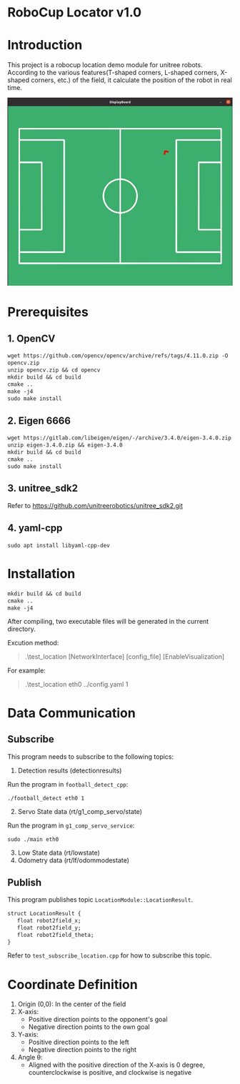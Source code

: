 # RoboCup Locator v1.0

# Introduction
This project is a robocup location demo module for unitree robots.
According to the various features(T-shaped corners, L-shaped corners, X-shaped corners, etc.) of the field, it calculate the position of the robot in real time.

![](./display_board.jpg)


# Prerequisites

## 1. OpenCV

```
wget https://github.com/opencv/opencv/archive/refs/tags/4.11.0.zip -O opencv.zip
unzip opencv.zip && cd opencv
mkdir build && cd build
cmake ..
make -j4
sudo make install
```

## 2. Eigen    6666

```
wget https://gitlab.com/libeigen/eigen/-/archive/3.4.0/eigen-3.4.0.zip 
unzip eigen-3.4.0.zip && eigen-3.4.0
mkdir build && cd build
cmake ..
sudo make install
```

## 3. unitree_sdk2
Refer to https://github.com/unitreerobotics/unitree_sdk2.git

## 4. yaml-cpp

```
sudo apt install libyaml-cpp-dev
```


# Installation

```
mkdir build && cd build
cmake ..
make -j4
```

After compiling, two executable files will be generated in the current directory.

Excution method:

> .\test_location [NetworkInterface] [config_file] [EnableVisualization]

For example:

> .\test_location eth0 ../config.yaml 1


# Data Communication

## Subscribe
This program needs to subscribe to the following topics:
1. Detection results (detectionresults)

Run the program in `football_detect_cpp`:
```
./football_detect eth0 1
```
2. Servo State data (rt/g1_comp_servo/state)

Run the program in `g1_comp_servo_service`:
```
sudo ./main eth0
```

3. Low State data (rt/lowstate)
4. Odometry data (rt/lf/odommodestate)

## Publish
This program publishes topic `LocationModule::LocationResult`.

```
struct LocationResult {
   float robot2field_x;
   float robot2field_y;
   float robot2field_theta;
}
```

Refer to `test_subscribe_location.cpp` for how to subscribe this topic.

# Coordinate Definition
1. Origin (0,0): In the center of the field
2. X-axis:
   - Positive direction points to the opponent's goal
   - Negative direction points to the own goal
3. Y-axis:
   - Positive direction points to the left
   - Negative direction points to the right
4. Angle θ:
   - Aligned with the positive direction of the X-axis is 0 degree, counterclockwise is positive, and clockwise is negative


